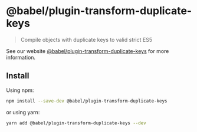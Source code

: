 # @babel/plugin-transform-duplicate-keys

> Compile objects with duplicate keys to valid strict ES5

See our
website [@babel/plugin-transform-duplicate-keys](https://babeljs.io/docs/en/next/babel-plugin-transform-duplicate-keys.html)
for more information.

## Install

Using npm:

```sh
npm install --save-dev @babel/plugin-transform-duplicate-keys
```

or using yarn:

```sh
yarn add @babel/plugin-transform-duplicate-keys --dev
```
